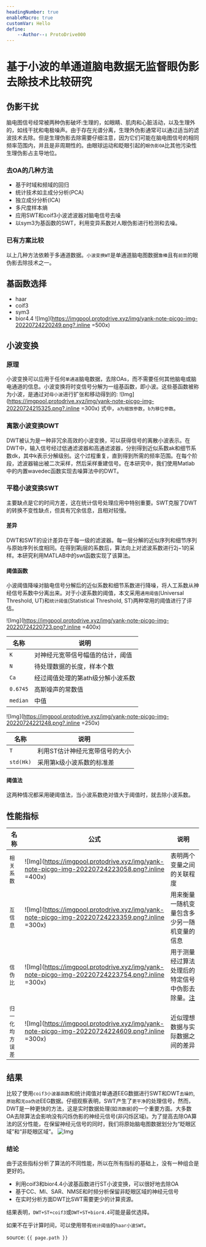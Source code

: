 ```yaml
---
headingNumber: true
enableMacro: true
customVar: Hello
define:
    --Author--: ProtoDrive000
---
```

# 基于小波的单通道脑电数据无监督眼伪影去除技术比较研究

## 伪影干扰
脑电图信号经常被两种伪影破坏:生理的，如眼睛、肌肉和心脏活动，以及生理外的，如线干扰和电极噪声。由于存在光谱分离，生理外伪影通常可以通过适当的滤波技术去除。但是生理伪影去除需要仔细注意，因为它们可能在脑电图信号的相同频率范围内，并且是非周期性的。由眼球运动和眨眼引起的`眼伪影OA`比其他污染性生理伪影占主导地位。

### 去OA的几种方法
- 基于时域和频域的回归
- 统计技术如主成分分析(PCA)
- 独立成分分析(ICA)
- 多尺度样本熵
- 应用SWT和coif3小波滤波器对脑电信号去噪
- 以sym3为基函数的SWT，利用变异系数对人眼伪影进行检测和去噪。

### 已有方案比较
以上几种方法依赖于多通道数据。`小波变换WT`是单通道脑电图数据`鲁棒`且有`前景`的眼伪影去除技术之一。

## 基函数选择
- haar
- coif3
- sym3
- bior4.4
![Img](https://imgpool.protodrive.xyz/img/yank-note-picgo-img-20220724220249.png?.inline =500x)

## 小波变换
### 原理
小波变换可以应用于任何`单通道`脑电数据，去除OAs，而不需要任何其他脑电或脑电通道的信息。小波变换将时变信号分解为一组基函数，即小波。这些基函数被称为小波，是通过对`母小波`进行扩张和移动得到的:
![Img](https://imgpool.protodrive.xyz/img/yank-note-picgo-img-20220724215325.png?.inline =300x)
式中，`a为缩放参数`，`b为移位参数`。

### 离散小波变换DWT
DWT被认为是一种非冗余高效的小波变换，可以获得信号的离散小波表示。在DWT中，输入信号经过低通滤波器和高通滤波器，分别得到近似系数ak和细节系数dk，其中k表示分解级别。这个过程重复，直到得到所需的频率范围。在每个阶段，滤波器输出被二次采样，然后采样重建信号。在本研究中，我们使用Matlab中的内置wavedec函数实现去噪算法中的DWT。

### 平稳小波变换SWT
主要缺点是它的时间方差，这在统计信号处理应用中特别重要。SWT克服了DWT的转换不变性缺点，但具有冗余信息，且相对较慢。

#### 差异
DWT和SWT的设计差异在于每一级的滤波器。每一层分解的近似序列和细节序列与原始序列长度相同。在得到第j层的系数后，算法向上对滤波系数进行2j−1的采样。本研究利用MATLAB中的swt函数实现了该算法。
#### 阈值函数
小波阈值降噪对脑电信号分解后的近似系数和细节系数进行降噪，将人工系数从神经信号系数中分离出来。对于小波系数的阈值，本文采用`通用阈值`(Universal Threshold, UT)和`统计阈值`(Statistical Threshold, ST)两种常用的阈值进行了评估。

![Img](https://imgpool.protodrive.xyz/img/yank-note-picgo-img-20220724220723.png?.inline =400x)


| 名称 | 说明 |
| -- | -- |
| `K` | 对神经元宽带信号幅值的估计，阈值|
| `N` | 待处理数据的长度，样本个数 |
| `Ca` | 经过阈值处理的第ath级分解小波系数 |
| `0.6745` | 高斯噪声的常数值 |
| `median` | 中值 |

![Img](https://imgpool.protodrive.xyz/img/yank-note-picgo-img-20220724221248.png?.inline =250x)

| 名称 |  说明 |
| -- | -- |
| `T` | 利用ST估计神经元宽带信号的大小 |
| `std(Hk)` | 采用第k级小波系数的标准差 |

#### 阈值法
这两种情况都采用硬阈值法，当小波系数绝对值大于阈值时，就去除小波系数。

## 性能指标

| 名称 |  公式 | 说明 |
| -- | -- | -- |
| `相关系数` | ![Img](https://imgpool.protodrive.xyz/img/yank-note-picgo-img-20220724223058.png?.inline =400x) |表明两个变量之间的关联程度|
| `互信息` | ![Img](https://imgpool.protodrive.xyz/img/yank-note-picgo-img-20220724223359.png?.inline =300x) |用来衡量一随机变量包含多少另一随机变量的信息|
| `信伪比` | ![Img](https://imgpool.protodrive.xyz/img/yank-note-picgo-img-20220724223754.png?.inline =300x)|用于测量经过算法处理后的特定信号中伪影去除量。[注](假设z为含伪影的脑电图信号，ẑ为运行无伪影算法后得到的信号。)|
| `归一化均方误差` |![Img](https://imgpool.protodrive.xyz/img/yank-note-picgo-img-20220724224609.png?.inline =300x)|近似理想数据与实际数据之间的差异|

## 结果
比较了使用`coif3小波基函数`和统计阈值对单通道EEG数据进行SWT和DWT`去噪的`,`原始`和`无oa伪迹`EEG数据。仔细观察表明，SWT产生了`更干净`的处理信号，然而，DWT是一种更快的方法，这是实时数据处理(如`流数据`)的一个重要方面。大多数OA去除算法会影响没有闪烁伪影的神经元信号(非闪烁区域)。为了提高去除OA算法的区分性能，在保留神经元信号的同时，我们将原始脑电图数据划分为“眨眼区域”和“非眨眼区域”。
![Img](https://imgpool.protodrive.xyz/img/yank-note-picgo-img-20220724225026.png)

### 结论
由于这些指标分析了算法的不同性能，所以在所有指标的基础上，没有一种组合是更好的。

- 利用coif3和bior4.4小波基函数进行ST小波变换，可以很好地去除OA
- 基于CC、MI、SAR、NMSE和时频分析保留非眨眼区域的神经元信号
- 在实时分析方面DWT比SWT需要更少的计算资源。

结果表明，`DWT+ST+coif3`或`DWT+ST+bior4.4`可能是最优选择。

如果不在乎计算时间，可以使用带有`统计阈值`的`haar小波SWT`。

source: `{{ page.path }}`